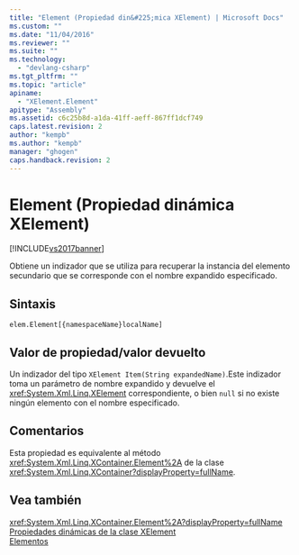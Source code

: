 ```yaml
---
title: "Element (Propiedad din&#225;mica XElement) | Microsoft Docs"
ms.custom: ""
ms.date: "11/04/2016"
ms.reviewer: ""
ms.suite: ""
ms.technology: 
  - "devlang-csharp"
ms.tgt_pltfrm: ""
ms.topic: "article"
apiname: 
  - "XElement.Element"
apitype: "Assembly"
ms.assetid: c6c25b8d-a1da-41ff-aeff-867ff1dcf749
caps.latest.revision: 2
author: "kempb"
ms.author: "kempb"
manager: "ghogen"
caps.handback.revision: 2
---
```

# Element (Propiedad din&#225;mica XElement)
[!INCLUDE[vs2017banner](../code-quality/includes/vs2017banner.md)]

Obtiene un indizador que se utiliza para recuperar la instancia del elemento secundario que se corresponde con el nombre expandido especificado.  
  
## Sintaxis  
  
```  
elem.Element[{namespaceName}localName]  
```  
  
## Valor de propiedad\/valor devuelto  
 Un indizador del tipo `XElement Item(String expandedName)`.Este indizador toma un parámetro de nombre expandido y devuelve el <xref:System.Xml.Linq.XElement> correspondiente, o bien `null` si no existe ningún elemento con el nombre especificado.  
  
## Comentarios  
 Esta propiedad es equivalente al método <xref:System.Xml.Linq.XContainer.Element%2A> de la clase <xref:System.Xml.Linq.XContainer?displayProperty=fullName>.  
  
## Vea también  
 <xref:System.Xml.Linq.XContainer.Element%2A?displayProperty=fullName>   
 [Propiedades dinámicas de la clase XElement](../designers/xelement-class-dynamic-properties.md)   
 [Elementos](../designers/elements-xelement-dynamic-property.md)